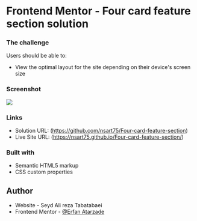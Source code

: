 # Frontend Mentor - Four card feature section solution

### The challenge

Users should be able to:

- View the optimal layout for the site depending on their device's screen size

### Screenshot

![](./screenshot.jpg)


### Links

- Solution URL: (https://github.com/nsart75/Four-card-feature-section)
- Live Site URL: (https://nsart75.github.io/Four-card-feature-section/)

### Built with

- Semantic HTML5 markup
- CSS custom properties

## Author

- Website - Seyd Ali reza Tabatabaei
- Frontend Mentor - [@Erfan Atarzade](https://devedoping.ir/course/frontend-mentoring/)


